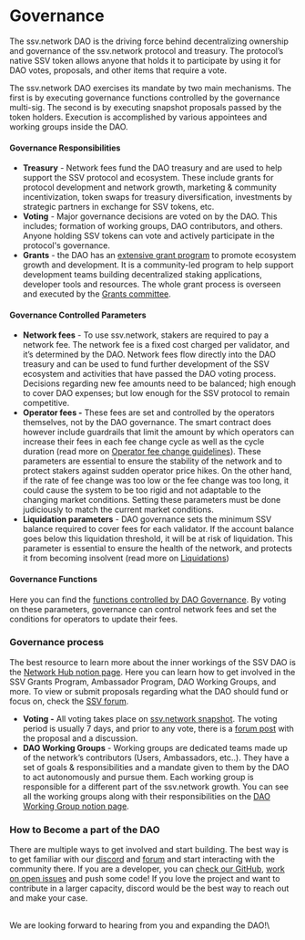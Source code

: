 # Governance

The ssv.network DAO is the driving force behind decentralizing ownership and governance of the ssv.network protocol and treasury. The protocol’s native SSV token allows anyone that holds it to participate by using it for DAO votes, proposals, and other items that require a vote.

The ssv.network DAO exercises its mandate by two main mechanisms. The first is by executing governance functions controlled by the governance multi-sig. The second is by executing snapshot proposals passed by the token holders. Execution is accomplished by various appointees and working groups inside the DAO.

#### Governance Responsibilities <a href="#_gw4795o0aqf9" id="_gw4795o0aqf9"></a>

* **Treasury** - Network fees fund the DAO treasury and are used to help support the SSV protocol and ecosystem. These include grants for protocol development and network growth, marketing & community incentivization, token swaps for treasury diversification, investments by strategic partners in exchange for SSV tokens, etc.
* **Voting** - Major governance decisions are voted on by the DAO. This includes; formation of working groups, DAO contributors, and others. Anyone holding SSV tokens can vote and actively participate in the protocol's governance.
* **Grants** - the DAO has an [extensive grant program](http://grants.ssv.network/) to promote ecosystem growth and development. It is a community-led program to help support development teams building decentralized staking applications, developer tools and resources. The whole grant process is overseen and executed by the [Grants committee](https://www.notion.so/ssvnetwork/Grants-Committee-c02c79f9bbd441d98d1595db82458757).

#### Governance Controlled Parameters <a href="#_rgykjekt7qzr" id="_rgykjekt7qzr"></a>

* **Network fees** - To use ssv.network, stakers are required to pay a network fee. The network fee is a fixed cost charged per validator, and it’s determined by the DAO. Network fees flow directly into the DAO treasury and can be used to fund further development of the SSV ecosystem and activities that have passed the DAO voting process. Decisions regarding new fee amounts need to be balanced; high enough to cover DAO expenses; but low enough for the SSV protocol to remain competitive.
* **Operator fees -** These fees are set and controlled by the operators themselves, not by the DAO governance. The smart contract does however include guardrails that limit the amount by which operators can increase their fees in each fee change cycle as well as the cycle duration (read more on [Operator fee change guidelines](../operators/update-fee.md)). These parameters are essential to ensure the stability of the network and to protect stakers against sudden operator price hikes. On the other hand, if the rate of fee change was too low or the fee change was too long, it could cause the system to be too rigid and not adaptable to the changing market conditions. Setting these parameters must be done judiciously to match the current market conditions.
* **Liquidation parameters** - DAO governance sets the minimum SSV balance required to cover fees for each validator. If the account balance goes below this liquidation threshold, it will be at risk of liquidation. This parameter is essential to ensure the health of the network, and protects it from becoming insolvent (read more on [Liquidations](broken-reference))

#### Governance Functions <a href="#_xdjndoneescv" id="_xdjndoneescv"></a>

Here you can find the [functions controlled by DAO Governance](../../developers/smart-contracts/ssvnetwork.md#\_31cymrhcphoi). By voting on these parameters, governance can control network fees and set the conditions for operators to update their fees.

### Governance process <a href="#_xjpbeh9vqh5r" id="_xjpbeh9vqh5r"></a>

The best resource to learn more about the inner workings of the SSV DAO is the [Network Hub notion page](https://ssvnetwork.notion.site/Network-Hub-d0c4a363be5d498bb2fd698276d452a7). Here you can learn how to get involved in the SSV Grants Program, Ambassador Program, DAO Working Groups, and more. To view or submit proposals regarding what the DAO should fund or focus on, check the [SSV forum](https://forum.ssv.network/).

* **Voting -** All voting takes place on [ssv.network snapshot](https://snapshot.org/#/mainnet.ssvnetwork.eth). The voting period is usually 7 days, and prior to any vote, there is a [forum post](https://forum.ssv.network/) with the proposal and a discussion.
* **DAO Working Groups** - Working groups are dedicated teams made up of the network’s contributors (Users, Ambassadors, etc..). They have a set of goals & responsibilities and a mandate given to them by the DAO to act autonomously and pursue them. Each working group is responsible for a different part of the ssv.network growth. You can see all the working groups along with their responsibilities on the [DAO Working Group notion page](https://www.notion.so/ssvnetwork/DAO-Working-Groups-309965ae40f54b28b0293b350274ecfe).

### How to Become a part of the DAO <a href="#_4amyzbfyyfuc" id="_4amyzbfyyfuc"></a>

There are multiple ways to get involved and start building. The best way is to get familiar with our [discord](https://discord.gg/ssvnetworkofficial) and [forum](https://forum.ssv.network/) and start interacting with the community there. If you are a developer, you can [check our GitHub](https://github.com/ssvlabs/ssv), [work on open issues](https://github.com/ssvlabs/ssv-network/issues) and push some code! If you love the project and want to contribute in a larger capacity, discord would be the best way to reach out and make your case.

\
We are looking forward to hearing from you and expanding the DAO!\
